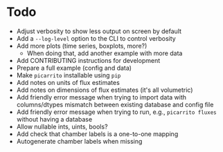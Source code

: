 # Todo

- Adjust verbosity to show less output on screen by default
- Add a `--log-level` option to the CLI to control verbosity
- Add more plots (time series, boxplots, more?)
  - When doing that, add another example with more data
- Add CONTRIBUTING instructions for development
- Prepare a full example (config and data)
- Make `picarrito` installable using `pip`
- Add notes on units of flux estimates
- Add notes on dimensions of flux estimates (it's all volumetric)
- Add friendly error message when trying to import data with columns/dtypes mismatch between existing database and config file
- Add friendly error message when trying to run, e.g., `picarrito fluxes` without having a database
- Allow nullable ints, uints, bools?
- Add check that chamber labels is a one-to-one mapping
- Autogenerate chamber labels when missing
